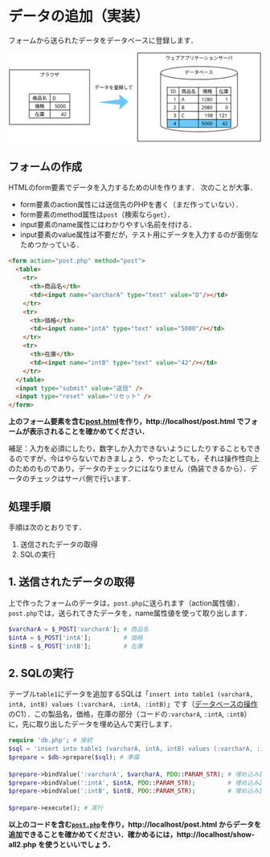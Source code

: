 # データの追加（実装）

フォームから送られたデータをデータベースに登録します．

![](pattern-post.svg)

## フォームの作成

HTMLのform要素でデータを入力するためのUIを作ります．
次のことが大事．

* form要素のaction属性には送信先のPHPを書く（まだ作っていない）．
* form要素のmethod属性は`post`（検索なら`get`）．
* input要素のname属性にはわかりやすい名前を付ける．
* input要素のvalue属性は不要だが，テスト用にデータを入力するのが面倒なためつかっている．

```html
<form action="post.php" method="post">
  <table>
    <tr>
      <th>商品名</th>
      <td><input name="varcharA" type="text" value="D"/></td>
    </tr>
    <tr>
      <th>価格</th>
      <td><input name="intA" type="text" value="5000"/></td>
    </tr>
    <tr>
      <th>在庫</th>
      <td><input name="intB" type="text" value="42"/></td>
    </tr>
  </table>
  <input type="submit" value="送信" />
  <input type="reset" value="リセット" />
</form>
```

**上のフォーム要素を含む[post.html](post.html)を作り，http://localhost/post.html でフォームが表示されることを確かめてください．**

補足：入力を必須にしたり，数字しか入力できないようにしたりすることもできるのですが，今はやらないでおきましょう．やったとしても，それは操作性向上のためのものであり，データのチェックにはなりません（偽装できるから）．データのチェックはサーバ側で行います．

## 処理手順

手順は次のとおりです．

1. 送信されたデータの取得
1. SQLの実行

## 1. 送信されたデータの取得

上で作ったフォームのデータは，`post.php`に送られます（action属性値）．
`post.php`では，送られてきたデータを，name属性値を使って取り出します．

```php
$varcharA = $_POST['varcharA']; # 商品名
$intA = $_POST['intA'];         # 価格
$intB = $_POST['intB'];         # 在庫
```

## 2. SQLの実行

テーブル`table1`にデータを追加するSQLは「`insert into table1 (varcharA, intA, intB) values (:varcharA, :intA, :intB)`」です（[データベースの操作](sql.md)のC1）．この製品名，価格，在庫の部分（コードの`:varcharA`, `:intA`, `:intB`）に，先に取り出したデータを埋め込んで実行します．

```php
require 'db.php'; # 接続
$sql = 'insert into table1 (varcharA, intA, intB) values (:varcharA, :intA, :intB)';
$prepare = $db->prepare($sql); # 準備

$prepare->bindValue(':varcharA', $varcharA, PDO::PARAM_STR); # 埋め込み1
$prepare->bindValue(':intA', $intA, PDO::PARAM_STR);         # 埋め込み2
$prepare->bindValue(':intB', $intB, PDO::PARAM_STR);         # 埋め込み3

$prepare->execute(); # 実行
```

**以上のコードを含む[`post.php`](post.php)を作り，http://localhost/post.html からデータを追加できることを確かめてください．確かめるには，http://localhost/show-all2.php を使うといいでしょう．**